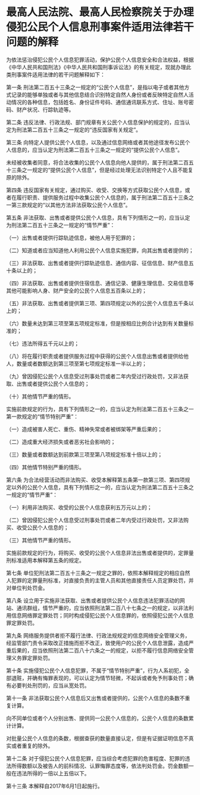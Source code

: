# 最高人民法院、最高人民检察院关于办理侵犯公民个人信息刑事案件适用法律若干问题的解释

为依法惩治侵犯公民个人信息犯罪活动，保护公民个人信息安全和合法权益，根据《中华人民共和国刑法》《中华人民共和国刑事诉讼法》的有关规定，现就办理此类刑事案件适用法律的若干问题解释如下：

第一条 刑法第二百五十三条之一规定的“公民个人信息”，是指以电子或者其他方式记录的能够单独或者与其他信息结合识别特定自然人身份或者反映特定自然人活动情况的各种信息，包括姓名、身份证件号码、通信通讯联系方式、住址、账号密码、财产状况、行踪轨迹等。

第二条 违反法律、行政法规、部门规章有关公民个人信息保护的规定的，应当认定为刑法第二百五十三条之一规定的“违反国家有关规定”。

第三条 向特定人提供公民个人信息，以及通过信息网络或者其他途径发布公民个人信息的，应当认定为刑法第二百五十三条之一规定的“提供公民个人信息”。

未经被收集者同意，将合法收集的公民个人信息向他人提供的，属于刑法第二百五十三条之一规定的“提供公民个人信息”，但是经过处理无法识别特定个人且不能复原的除外。

第四条 违反国家有关规定，通过购买、收受、交换等方式获取公民个人信息，或者在履行职责、提供服务过程中收集公民个人信息的，属于刑法第二百五十三条之一第三款规定的“以其他方法非法获取公民个人信息”。

第五条 非法获取、出售或者提供公民个人信息，具有下列情形之一的，应当认定为刑法第二百五十三条之一规定的“情节严重”：

（一）出售或者提供行踪轨迹信息，被他人用于犯罪的；

（二）知道或者应当知道他人利用公民个人信息实施犯罪，向其出售或者提供的；

（三）非法获取、出售或者提供行踪轨迹信息、通信内容、征信信息、财产信息五十条以上的；

（四）非法获取、出售或者提供住宿信息、通信记录、健康生理信息、交易信息等其他可能影响人身、财产安全的公民个人信息五百条以上的；

（五）非法获取、出售或者提供第三项、第四项规定以外的公民个人信息五千条以上的；

（六）数量未达到第三项至第五项规定标准，但是按相应比例合计达到有关数量标准的；

（七）违法所得五千元以上的；

（八）将在履行职责或者提供服务过程中获得的公民个人信息出售或者提供给他人，数量或者数额达到第三项至第七项规定标准一半以上的；

（九）曾因侵犯公民个人信息受过刑事处罚或者二年内受过行政处罚，又非法获取、出售或者提供公民个人信息的；

（十）其他情节严重的情形。

实施前款规定的行为，具有下列情形之一的，应当认定为刑法第二百五十三条之一第一款规定的“情节特别严重”：

（一）造成被害人死亡、重伤、精神失常或者被绑架等严重后果的；

（二）造成重大经济损失或者恶劣社会影响的；

（三）数量或者数额达到前款第三项至第八项规定标准十倍以上的；

（四）其他情节特别严重的情形。

第六条 为合法经营活动而非法购买、收受本解释第五条第一款第三项、第四项规定以外的公民个人信息，具有下列情形之一的，应当认定为刑法第二百五十三条之一规定的“情节严重”：

（一）利用非法购买、收受的公民个人信息获利五万元以上的；

（二）曾因侵犯公民个人信息受过刑事处罚或者二年内受过行政处罚，又非法购买、收受公民个人信息的；

（三）其他情节严重的情形。

实施前款规定的行为，将购买、收受的公民个人信息非法出售或者提供的，定罪量刑标准适用本解释第五条的规定。

第七条 单位犯刑法第二百五十三条之一规定之罪的，依照本解释规定的相应自然人犯罪的定罪量刑标准，对直接负责的主管人员和其他直接责任人员定罪处罚，并对单位判处罚金。

第八条 设立用于实施非法获取、出售或者提供公民个人信息违法犯罪活动的网站、通讯群组，情节严重的，应当依照刑法第二百八十七条之一的规定，以非法利用信息网络罪定罪处罚；同时构成侵犯公民个人信息罪的，依照侵犯公民个人信息罪定罪处罚。

第九条 网络服务提供者拒不履行法律、行政法规规定的信息网络安全管理义务，经监管部门责令采取改正措施而拒不改正，致使用户的公民个人信息泄露，造成严重后果的，应当依照刑法第二百八十六条之一的规定，以拒不履行信息网络安全管理义务罪定罪处罚。

第十条 实施侵犯公民个人信息犯罪，不属于“情节特别严重”，行为人系初犯，全部退赃，并确有悔罪表现的，可以认定为情节轻微，不起诉或者免予刑事处罚；确有必要判处刑罚的，应当从宽处罚。

第十一条 非法获取公民个人信息后又出售或者提供的，公民个人信息的条数不重复计算。

向不同单位或者个人分别出售、提供同一公民个人信息的，公民个人信息的条数累计计算。

对批量公民个人信息的条数，根据查获的数量直接认定，但是有证据证明信息不真实或者重复的除外。

第十二条 对于侵犯公民个人信息犯罪，应当综合考虑犯罪的危害程度、犯罪的违法所得数额以及被告人的前科情况、认罪悔罪态度等，依法判处罚金。罚金数额一般在违法所得的一倍以上五倍以下。

第十三条 本解释自2017年6月1日起施行。
